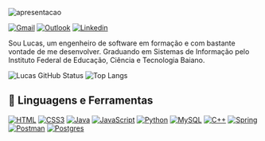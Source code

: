 ![apresentacao](https://github.com/lucassoliveiraa/lucassoliveiraa/assets/88242096/b7283065-044e-4ba3-9e34-f1ee94730fb5)

[![Gmail](https://img.shields.io/badge/Gmail-D14836?style=for-the-badge&logo=gmail&logoColor=white)](mailto:luska.soliver7@gmail.com)
[![Outlook](https://img.shields.io/badge/Microsoft_Outlook-0078D4?style=for-the-badge&logo=microsoft-outlook&logoColor=white)](mailto:lucassdeoliveira@outlook.com.br)
[![Linkedin](https://img.shields.io/badge/LinkedIn-0077B5?style=for-the-badge&logo=linkedin&logoColor=white)](https://www.linkedin.com/in/lucas-de-oliveira-b39b41206/)

Sou Lucas, um engenheiro de software em formação e com bastante vontade de me desenvolver. Graduando em Sistemas de Informação pelo Instituto Federal de Educação, Ciência e Tecnologia Baiano.

![Lucas GitHub Status](https://github-readme-stats.vercel.app/api?username=lucassoliveiraa&show_icons=true&theme=vue)
![Top Langs](https://github-readme-stats.vercel.app/api/top-langs/?username=lucassoliveiraa&layout=compact&theme=vue)

## 💼 Linguagens e Ferramentas

[![HTML](https://skillicons.dev/icons?i=html)](https://www.w3schools.com/html/default.asp)
[![CSS3](https://img.shields.io/badge/css3-%231572B6.svg?style=for-the-badge&logo=css3&logoColor=white)](https://www.w3schools.com/css/default.asp)
[![Java](https://img.shields.io/badge/java-%23ED8B00.svg?style=for-the-badge&logo=openjdk&logoColor=white)](https://www.java.com/pt-BR/)
[![JavaScript](https://img.shields.io/badge/javascript-%23323330.svg?style=for-the-badge&logo=javascript&logoColor=%23F7DF1E)](https://developer.mozilla.org/pt-BR/docs/Web/JavaScript)
[![Python](https://img.shields.io/badge/python-3670A0?style=for-the-badge&logo=python&logoColor=white)](https://www.python.org/)
[![MySQL](https://img.shields.io/badge/mysql-%2300f.svg?style=for-the-badge&logo=mysql&logoColor=white)](https://www.mysql.com/)
[![C++](https://img.shields.io/badge/c++-%2300599C.svg?style=for-the-badge&logo=c%2B%2B&logoColor=white)](https://learn.microsoft.com/pt-br/cpp/cpp/?view=msvc-170)
[![Spring](https://user-images.githubusercontent.com/25181517/117201470-f6d56780-adec-11eb-8f7c-e70e376cfd07.png)](https://spring.io/)
[![Postman](https://user-images.githubusercontent.com/25181517/192109061-e138ca71-337c-4019-8d42-4792fdaa7128.png)](https://www.postman.com/)
[![Postgres](https://img.shields.io/badge/postgres-%23316192.svg?style=for-the-badge&logo=postgresql&logoColor=white)](https://www.postgresql.org/)

